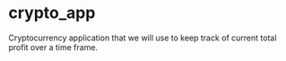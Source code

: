 # crypto_app
Cryptocurrency application that we will use to keep track of current total profit over a time frame.
